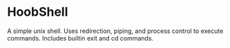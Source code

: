 # HoobShell
A simple unix shell. Uses redirection, piping, and process control to execute commands. Includes builtin exit and cd commands.
